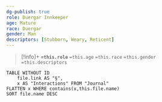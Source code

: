 ```yaml
---
dg-publish: true
role: Duergar Innkeeper
age: Mature
race: Duergar
gender: Man
descriptors: [Stubborn, Weary, Reticent]
---
```


> [!info]+
> **`=this.role`**
> `=this.age` `=this.race` `=this.gender`
> `=this.descriptors`

```dataview
TABLE WITHOUT ID
	file.link AS "§", 
	x AS "Interactions" FROM "Journal"
FLATTEN x WHERE contains(x,this.file.name) 
SORT file.name DESC
```
